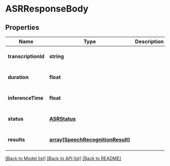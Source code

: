 # ASRResponseBody

## Properties
Name | Type | Description | Notes
------------ | ------------- | ------------- | -------------
**transcriptionId** | **string** |  | [optional] [default to null]
**duration** | **float** |  | [optional] [default to null]
**inferenceTime** | **float** |  | [optional] [default to null]
**status** | [**ASRStatus**](ASRStatus.md) |  | [optional] [default to null]
**results** | [**array[SpeechRecognitionResult]**](SpeechRecognitionResult.md) |  | [optional] [default to null]

[[Back to Model list]](../README.md#documentation-for-models) [[Back to API list]](../README.md#documentation-for-api-endpoints) [[Back to README]](../README.md)


